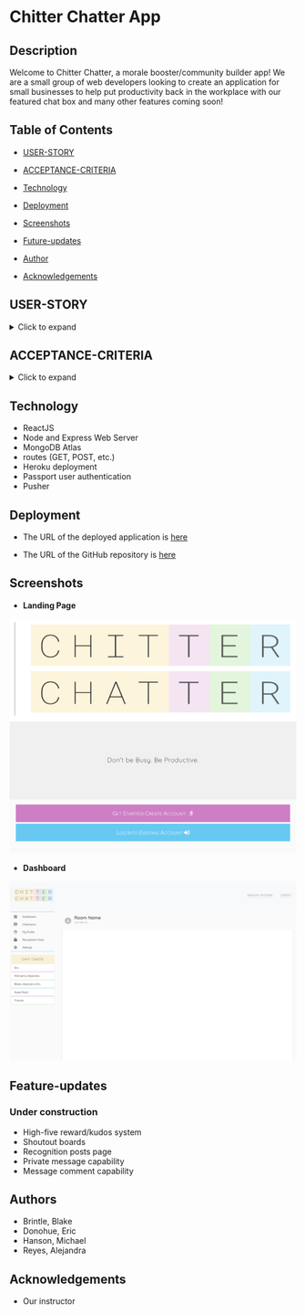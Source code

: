 # Chitter Chatter App

## Description

Welcome to Chitter Chatter, a morale booster/community builder app!  We are a small group of web developers looking to create an application for small businesses to help put productivity back in the workplace with our featured chat box and many other features coming soon!

## Table of Contents

* [USER-STORY](#user-story)

* [ACCEPTANCE-CRITERIA](#acceptance-criteria)

* [Technology](#technology)

* [Deployment](#deployment)

* [Screenshots](#screenshots)

* [Future-updates](#future-updates)

* [Author](#author)

* [Acknowledgements](#acknowledgements)


## USER-STORY
<details>
    <summary>Click to expand</summary>

AS a manager in a company considering a community builder application

I WANT to be able send messages to my employees and co-workers

SO THAT I can let them know I am grateful for their good work
</details>


## ACCEPTANCE-CRITERIA
<details>
    <summary>Click to expand</summary>

GIVEN I am looking to communicate with my co-workers through a company chatroom

WHEN I enter my message in the input field

THEN I am shown that it was sent successfully
</details>


## Technology

* ReactJS
* Node and Express Web Server
* MongoDB Atlas
* routes (GET, POST, etc.)
* Heroku deployment
* Passport user authentication
* Pusher

## Deployment

* The URL of the deployed application is [here](#)

* The URL of the GitHub repository is [here](https://github.com/bbrintle/community-chat-app)

## Screenshots
* **Landing Page**
<img src="client/public/assets/readme-images/landing.png" width="600">

* **Dashboard**
<img src="client/public/assets/readme-images/dashboard.png" width="600">

## Feature-updates
### Under construction

* High-five reward/kudos system
* Shoutout boards
* Recognition posts page
* Private message capability
* Message comment capability

## Authors

* Brintle, Blake
* Donohue, Eric
* Hanson, Michael
* Reyes, Alejandra

## Acknowledgements

* Our instructor